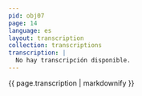 ```yaml
---
pid: obj07
page: 14
language: es
layout: transcription
collection: transcriptions
transcription: |
  No hay transcripción disponible.
---
```


{{ page.transcription | markdownify }}
